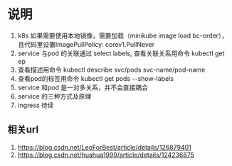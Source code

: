 # 说明
1. k8s 如果需要使用本地镜像，需要加载（minikube image load bc-order），且代码里设置ImagePullPolicy: corev1.PullNever
2. service 与pod 的关联通过 select labels, 查看关联关系用命令 kubectl get ep
3. 查看描述用命令 kubectl describe svc/pods svc-name/pod-name
4. 查看pod的标签用命令 kubectl get pods --show-labels
5. service 和pod 是一对多关系，并不会直接耦合
6. service 的三种方式及原理
7. ingress 待续


## 相关url
1. https://blog.csdn.net/LeoForBest/article/details/126879401
2. https://blog.csdn.net/huahua1999/article/details/124236875
